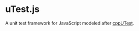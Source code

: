 uTest.js
========

A unit test framework for JavaScript modeled after [cppUTest](cpputest.github.io).
